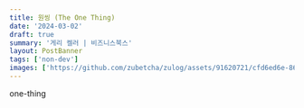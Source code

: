 ```yaml
---
title: 원씽 (The One Thing)
date: '2024-03-02'
draft: true
summary: '게리 켈러 | 비즈니스북스'
layout: PostBanner
tags: ['non-dev']
images: ['https://github.com/zubetcha/zulog/assets/91620721/cfd6ed6e-8608-43ca-8036-1cf32b3872c3']
---
```


one-thing
